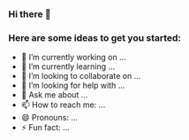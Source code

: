 ### Hi there 👋

<!--
**Tipplin/Tipplin** is a ✨ _special_ ✨ repository because its `README.md` (this file) appears on your GitHub profile.
-->

### Here are some ideas to get you started:
- 🔭 I’m currently working on ...
- 🌱 I’m currently learning ...
- 👯 I’m looking to collaborate on ...
- 🤔 I’m looking for help with ...
- 💬 Ask me about ...
- 📫 How to reach me: ...
- 😄 Pronouns: ...
- ⚡ Fun fact: ...

